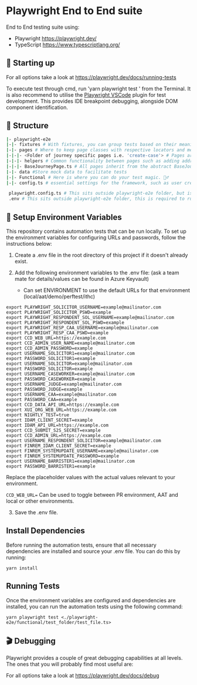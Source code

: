 # Playwright End to End suite

End to End testing suite using:

- Playwright https://playwright.dev/
- TypeScript https://www.typescriptlang.org/

## 🤖 Starting up

For all options take a look at https://playwright.dev/docs/running-tests

To execute test through cmd, run 'yarn playwright test <optional file path>' from the Terminal. 
It is also recommend to utilise the [Playwright VSCode](https://marketplace.visualstudio.com/items?itemName=ms-playwright.playwright) plugin for test development. This provides IDE breakpoint debugging, alongside DOM component identification. 


## 📁 Structure

```sh
|- playwright-e2e
|-|- fixtures # With fixtures, you can group tests based on their meaning, instead of their common setup.
|-|- pages # Where to keep page classes with respective locators and methods. We utilise POM (Page Object Modeling).
|-|-|- <Folder of journey specific pages i.e. 'create-case'> # Pages are collected by the journey in which they are contained, this can be shared across Contested and Consented where appropriate. 
|-|-|- helpers # Common functionality between pages such as adding addresses is abstracted to helper classes, that can then be injected into page constructors at a fixture level. 
|-|-|- BaseJourneyPage.ts # All pages inherit from the abstract BaseJourneyPage, which defines common behaviours across all pages. 
|-|- data #Store mock data to facilitate tests 
|-|- Functional # Here is where you can do your test magic. 🧙‍♂️
|-|- config.ts # essential settings for the framework, such as user credentials and URLs.

 playwright.config.ts # This sits outside playwright-e2e folder, but is the config file for playwright only tests.
 .env # This sits outside playwright-e2e folder, this is required to run your tests locally. See Setup Environment Variables below.
```

## 🔐 Setup Environment Variables

This repository contains automation tests that can be run locally. To set up the environment variables for configuring URLs and passwords, follow the instructions below:

1. Create a .env  file in the root directory of this project if it doesn't already exist.

2. Add the following environment variables to the .env file: (ask a team mate for details/values can be found in Azure Keyvault)
    - Can set ENVIRONMENT to use the default URLs for that environment (local/aat/demo/perftest/ithc)


```
export PLAYWRIGHT_SOLICITOR_USERNAME=example@mailinator.com
export PLAYWRIGHT_SOLICITOR_PSWD=example
export PLAYWRIGHT_RESPONDENT_SOL_USERNAME=example@mailinator.com
export PLAYWRIGHT_RESPONDENT_SOL_PSWD=example
export PLAYWRIGHT_RESP_CAA_USERNAME=example@mailinator.com
export PLAYWRIGHT_RESP_CAA_PSWD=example
export CCD_WEB_URL=https://example.com
export CCD_ADMIN_USER_NAME=example@mailinator.com
export CCD_ADMIN_PASSWORD=example
export USERNAME_SOLICITOR1=example@mailinator.com
export PASSWORD_SOLICITOR1=example
export USERNAME_SOLICITOR=example@mailinator.com
export PASSWORD_SOLICITOR=example
export USERNAME_CASEWORKER=example@mailinator.com
export PASSWORD_CASEWORKER=example
export USERNAME_JUDGE=example@mailinator.com
export PASSWORD_JUDGE=example
export USERNAME_CAA=example@mailinator.com
export PASSWORD_CAA=example
export CCD_DATA_API_URL=https://example.com
export XUI_ORG_WEB_URL=https://example.com
export NIGHTLY_TEST=true
export IDAM_CLIENT_SECRET=example
export IDAM_API_URL=https://example.com
export CCD_SUBMIT_S2S_SECRET=example
export CCD_ADMIN_URL=https://example.com
export USERNAME_RESPONDENT_SOLICITOR=example@mailinator.com
export FINREM_IDAM_CLIENT_SECRET=example
export FINREM_SYSTEMUPDATE_USERNAME=example@mailinator.com
export FINREM_SYSTEMUPDATE_PASSWORD=example
export USERNAME_BARRISTER1=example@mailinator.com
export PASSWORD_BARRISTER1=example
```
Replace the placeholder values with the actual values relevant to your environment.

`CCD_WEB_URL=` Can be used to toggle between PR environment, AAT and local or other environments.

3. Save the .env file.

## Install Dependencies

Before running the automation tests, ensure that all necessary dependencies are installed and source your .env file. You can do this by running:

```
yarn install
```

## Running Tests

Once the environment variables are configured and dependencies are installed, you can run the automation tests using the following command:
```
yarn playwright test <./playwright-e2e/functional/test_folder/test_file.ts>
```

## 🎬 Debugging

Playwright provides a couple of great debugging capabilities at all levels. The ones that you will probably find most useful are:

For all options take a look at https://playwright.dev/docs/debug